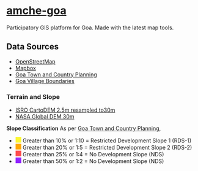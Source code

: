 # [amche-goa](https://amche.in/)

Participatory GIS platform for Goa. Made with the latest map tools.

## Data Sources
- [OpenStreetMap](https://www.openstreetmap.org/)
- [Mapbox](https://www.mapbox.com/)
- [Goa Town and Country Planning](https://tcp.goa.gov.in/)
- [Goa Village Boundaries](https://projects.datameet.org/indian_village_boundaries/ga/)

### Terrain and Slope
- [ISRO CartoDEM 2.5m resampled to30m](https://bhuvan-app3.nrsc.gov.in/data/download/index.php)
- [NASA Global DEM 30m](https://asterweb.jpl.nasa.gov/gdem.asp)

**Slope Classification**
As per [Goa Town and Country Planning](https://tcp.goa.gov.in/),
- <span style="display:inline-block;width:15px;height:15px;background:hsl(59, 96%, 59%);"></span> Greater than 10% or 1:10 = Restricted Development Slope 1 (RDS-1)
- <span style="display:inline-block;width:15px;height:15px;background:hsl(40, 100%, 50%);"></span> Greater than 20% or 1:5 = Restricted Development Slope 2 (RDS-2)
- <span style="display:inline-block;width:15px;height:15px;background:hsl(0, 99%, 65%);"></span> Greater than 25% or 1:4 = No Development Slope (NDS)
- <span style="display:inline-block;width:15px;height:15px;background:hsl(270, 100%, 57%);"></span> Greater than 50% or 1:2 = No Development Slope (NDS)

